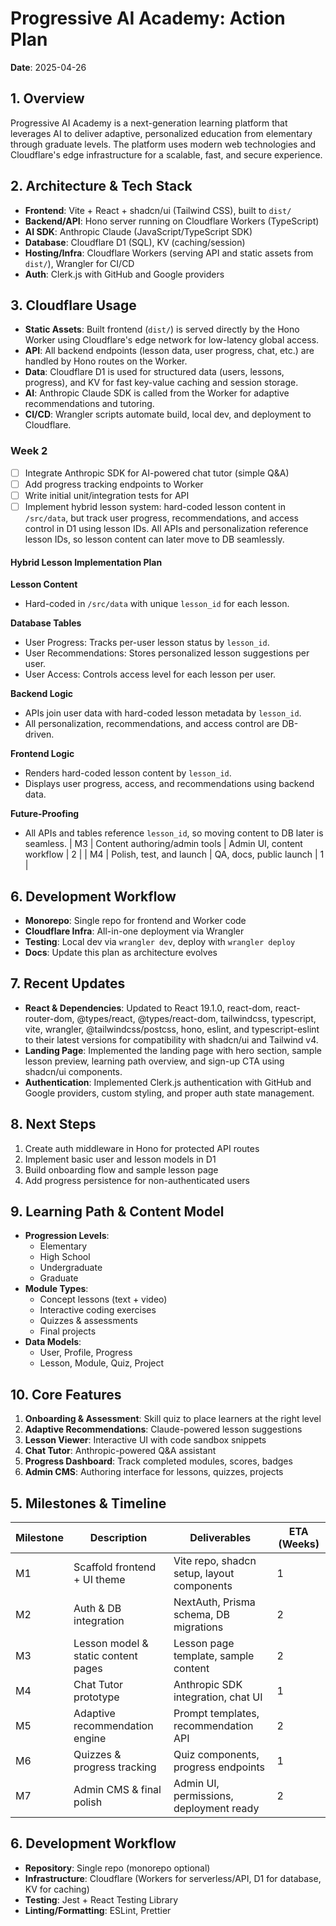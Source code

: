 # Progressive AI Academy: Action Plan

**Date**: 2025-04-26

## 1. Overview
Progressive AI Academy is a next-generation learning platform that leverages AI to deliver adaptive, personalized education from elementary through graduate levels. The platform uses modern web technologies and Cloudflare's edge infrastructure for a scalable, fast, and secure experience.

## 2. Architecture & Tech Stack
- **Frontend**: Vite + React + shadcn/ui (Tailwind CSS), built to `dist/`
- **Backend/API**: Hono server running on Cloudflare Workers (TypeScript)
- **AI SDK**: Anthropic Claude (JavaScript/TypeScript SDK)
- **Database**: Cloudflare D1 (SQL), KV (caching/session)
- **Hosting/Infra**: Cloudflare Workers (serving API and static assets from `dist/`), Wrangler for CI/CD
- **Auth**: Clerk.js with GitHub and Google providers

## 3. Cloudflare Usage
- **Static Assets**: Built frontend (`dist/`) is served directly by the Hono Worker using Cloudflare's edge network for low-latency global access.
- **API**: All backend endpoints (lesson data, user progress, chat, etc.) are handled by Hono routes on the Worker.
- **Data**: Cloudflare D1 is used for structured data (users, lessons, progress), and KV for fast key-value caching and session storage.
- **AI**: Anthropic Claude SDK is called from the Worker for adaptive recommendations and tutoring.
- **CI/CD**: Wrangler scripts automate build, local dev, and deployment to Cloudflare.

### Week 2
- [ ] Integrate Anthropic SDK for AI-powered chat tutor (simple Q&A)
- [ ] Add progress tracking endpoints to Worker
- [ ] Write initial unit/integration tests for API
- [ ] Implement hybrid lesson system: hard-coded lesson content in `/src/data`, but track user progress, recommendations, and access control in D1 using lesson IDs. All APIs and personalization reference lesson IDs, so lesson content can later move to DB seamlessly.

#### Hybrid Lesson Implementation Plan

**Lesson Content**
- Hard-coded in `/src/data` with unique `lesson_id` for each lesson.

**Database Tables**
- User Progress: Tracks per-user lesson status by `lesson_id`.
- User Recommendations: Stores personalized lesson suggestions per user.
- User Access: Controls access level for each lesson per user.

**Backend Logic**
- APIs join user data with hard-coded lesson metadata by `lesson_id`.
- All personalization, recommendations, and access control are DB-driven.

**Frontend Logic**
- Renders hard-coded lesson content by `lesson_id`.
- Displays user progress, access, and recommendations using backend data.

**Future-Proofing**
- All APIs and tables reference `lesson_id`, so moving content to DB later is seamless.
| M3        | Content authoring/admin tools    | Admin UI, content workflow          | 2           |
| M4        | Polish, test, and launch         | QA, docs, public launch             | 1           |

## 6. Development Workflow
- **Monorepo**: Single repo for frontend and Worker code
- **Cloudflare Infra**: All-in-one deployment via Wrangler
- **Testing**: Local dev via `wrangler dev`, deploy with `wrangler deploy`
- **Docs**: Update this plan as architecture evolves

## 7. Recent Updates
- **React & Dependencies**: Updated to React 19.1.0, react-dom, react-router-dom, @types/react, @types/react-dom, tailwindcss, typescript, vite, wrangler, @tailwindcss/postcss, hono, eslint, and typescript-eslint to their latest versions for compatibility with shadcn/ui and Tailwind v4.
- **Landing Page**: Implemented the landing page with hero section, sample lesson preview, learning path overview, and sign-up CTA using shadcn/ui components.
- **Authentication**: Implemented Clerk.js authentication with GitHub and Google providers, custom styling, and proper auth state management.

## 8. Next Steps
1. Create auth middleware in Hono for protected API routes
2. Implement basic user and lesson models in D1
3. Build onboarding flow and sample lesson page
4. Add progress persistence for non-authenticated users

## 9. Learning Path & Content Model
- **Progression Levels**:
  - Elementary
  - High School
  - Undergraduate
  - Graduate
- **Module Types**:
  - Concept lessons (text + video)
  - Interactive coding exercises
  - Quizzes & assessments
  - Final projects
- **Data Models**:
  - User, Profile, Progress
  - Lesson, Module, Quiz, Project

## 10. Core Features
1. **Onboarding & Assessment**: Skill quiz to place learners at the right level
2. **Adaptive Recommendations**: Claude-powered lesson suggestions
3. **Lesson Viewer**: Interactive UI with code sandbox snippets
4. **Chat Tutor**: Anthropic-powered Q&A assistant
5. **Progress Dashboard**: Track completed modules, scores, badges
6. **Admin CMS**: Authoring interface for lessons, quizzes, projects

## 5. Milestones & Timeline
| Milestone | Description                                    | Deliverables                               | ETA (Weeks) |
|-----------|------------------------------------------------|--------------------------------------------|-------------|
| M1        | Scaffold frontend + UI theme                   | Vite repo, shadcn setup, layout components | 1           |
| M2        | Auth & DB integration                          | NextAuth, Prisma schema, DB migrations     | 2           |
| M3        | Lesson model & static content pages            | Lesson page template, sample content       | 2           |
| M4        | Chat Tutor prototype                           | Anthropic SDK integration, chat UI         | 1           |
| M5        | Adaptive recommendation engine                 | Prompt templates, recommendation API       | 2           |
| M6        | Quizzes & progress tracking                    | Quiz components, progress endpoints        | 1           |
| M7        | Admin CMS & final polish                       | Admin UI, permissions, deployment ready    | 2           |

## 6. Development Workflow
- **Repository**: Single repo (monorepo optional)
- **Infrastructure**: Cloudflare (Workers for serverless/API, D1 for database, KV for caching)
- **Testing**: Jest + React Testing Library
- **Linting/Formatting**: ESLint, Prettier

